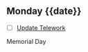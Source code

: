 ## Monday {{date}}

- [ ] [Update Telework](https://docs.google.com/spreadsheets/d/16AZZBiKL1s6eGgH2KFiJPnD8-TjRsC0HYy4Qdmbr358/edit#gid=0)

Memorial Day
